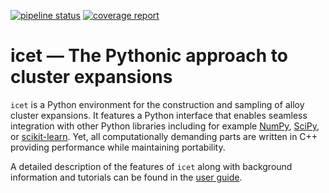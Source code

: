 [![pipeline status](https://gitlab.com/materials-modeling/icet/badges/master/pipeline.svg)](https://gitlab.com/materials-modeling/icet/commits/master)
[![coverage report](https://gitlab.com/materials-modeling/icet/badges/master/coverage.svg)](https://icet.materialsmodeling.org/coverage/)


# icet &mdash; The Pythonic approach to cluster expansions

`icet` is a Python environment for the construction and sampling of alloy
cluster expansions. It features a Python interface that enables seamless
integration with other Python libraries including for example
[NumPy](http://www.numpy.org/), [SciPy](https://www.scipy.org/), or
[scikit-learn](http://scikit-learn.org/). Yet, all computationally demanding parts are
written in C++ providing performance while maintaining portability.

A detailed description of the features of `icet` along with background
information and tutorials can be found in the
[user guide](https://icet.materialsmodeling.org/userguide/index.html).
